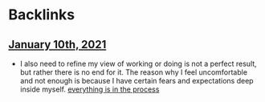 
# Backlinks
## [January 10th, 2021](<January 10th, 2021.md>)
- I also need to refine my view of working or doing is not a perfect result, but rather there is no end for it. The reason why I feel uncomfortable and not enough is because I have certain fears and expectations deep inside myself. [everything is in the process](<everything is in the process.md>)

